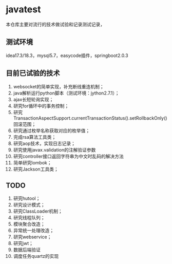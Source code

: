 # javatest
本仓库主要对流行的技术做试验和记录测试记录，
## 测试环境
idea17.3/18.3，mysql5.7，easycode插件，springboot2.0.3

## 目前已试验的技术
1. websocket的简单实现，补充断线重连机制；
2. java解析运行python脚本（测试环境：jython2.7.1）；
3. ajax长短轮询实现；
4. 研究for循环中的事务控制；
5. 研究TransactionAspectSupport.currentTransactionStatus().setRollbackOnly()回滚范围；
6. 研究通过枚举名称获取对应的枚举值；
7. 完成rsa算法工具类；
8. 研究aop技术，实现日志记录；
9. 研究使用javax.validation的注解验证参数
10. 研究controller接口返回字符串为中文时乱码的解决方法
11. 简单研究lombok；
12. 研究Jackson工具类；

## TODO
1. 研究hutool；
1. 研究设计模式；
1. 研究ClassLoader机制；
1. 研究线程队列；
1. 模块聚合改造；
1. 异常统一处理改造；
1. 研究webservice；
1. 研究jwt；
1. 数据后端验证
1. 调度任务quartz的实现

